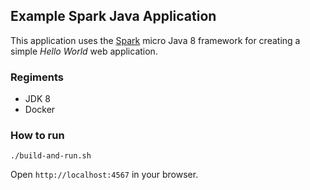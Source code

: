 ## Example Spark Java Application

This application uses the [Spark](http://sparkjava.com/) micro Java 8 framework for creating a simple _Hello World_ web application.

### Regiments
- JDK 8
- Docker

### How to run

```
./build-and-run.sh
```

Open `http://localhost:4567` in your browser.
